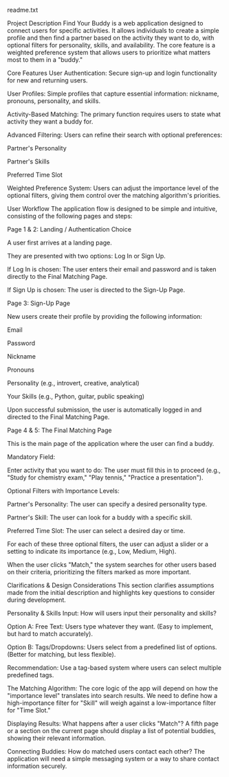 readme.txt

Project Description
Find Your Buddy is a web application designed to connect users for specific activities. It allows individuals to create a simple profile and then find a partner based on the activity they want to do, with optional filters for personality, skills, and availability. The core feature is a weighted preference system that allows users to prioritize what matters most to them in a "buddy."

Core Features
User Authentication: Secure sign-up and login functionality for new and returning users.

User Profiles: Simple profiles that capture essential information: nickname, pronouns, personality, and skills.

Activity-Based Matching: The primary function requires users to state what activity they want a buddy for.

Advanced Filtering: Users can refine their search with optional preferences:

Partner's Personality

Partner's Skills

Preferred Time Slot

Weighted Preference System: Users can adjust the importance level of the optional filters, giving them control over the matching algorithm's priorities.

User Workflow
The application flow is designed to be simple and intuitive, consisting of the following pages and steps:

Page 1 & 2: Landing / Authentication Choice

A user first arrives at a landing page.

They are presented with two options: Log In or Sign Up.

If Log In is chosen: The user enters their email and password and is taken directly to the Final Matching Page.

If Sign Up is chosen: The user is directed to the Sign-Up Page.

Page 3: Sign-Up Page

New users create their profile by providing the following information:

Email

Password

Nickname

Pronouns

Personality (e.g., introvert, creative, analytical)

Your Skills (e.g., Python, guitar, public speaking)

Upon successful submission, the user is automatically logged in and directed to the Final Matching Page.

Page 4 & 5: The Final Matching Page

This is the main page of the application where the user can find a buddy.

Mandatory Field:

Enter activity that you want to do: The user must fill this in to proceed (e.g., "Study for chemistry exam," "Play tennis," "Practice a presentation").

Optional Filters with Importance Levels:

Partner's Personality: The user can specify a desired personality type.

Partner's Skill: The user can look for a buddy with a specific skill.

Preferred Time Slot: The user can select a desired day or time.

For each of these three optional filters, the user can adjust a slider or a setting to indicate its importance (e.g., Low, Medium, High).

When the user clicks "Match," the system searches for other users based on their criteria, prioritizing the filters marked as more important.

Clarifications & Design Considerations
This section clarifies assumptions made from the initial description and highlights key questions to consider during development.

Personality & Skills Input: How will users input their personality and skills?

Option A: Free Text: Users type whatever they want. (Easy to implement, but hard to match accurately).

Option B: Tags/Dropdowns: Users select from a predefined list of options. (Better for matching, but less flexible).

Recommendation: Use a tag-based system where users can select multiple predefined tags.

The Matching Algorithm: The core logic of the app will depend on how the "importance level" translates into search results. We need to define how a high-importance filter for "Skill" will weigh against a low-importance filter for "Time Slot."

Displaying Results: What happens after a user clicks "Match"? A fifth page or a section on the current page should display a list of potential buddies, showing their relevant information.

Connecting Buddies: How do matched users contact each other? The application will need a simple messaging system or a way to share contact information securely.